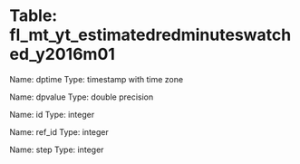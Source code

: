 Table: fl_mt_yt_estimatedredminuteswatched_y2016m01
===================================================

Name: dptime
Type: timestamp with time zone

Name: dpvalue
Type: double precision

Name: id
Type: integer

Name: ref_id
Type: integer

Name: step
Type: integer

